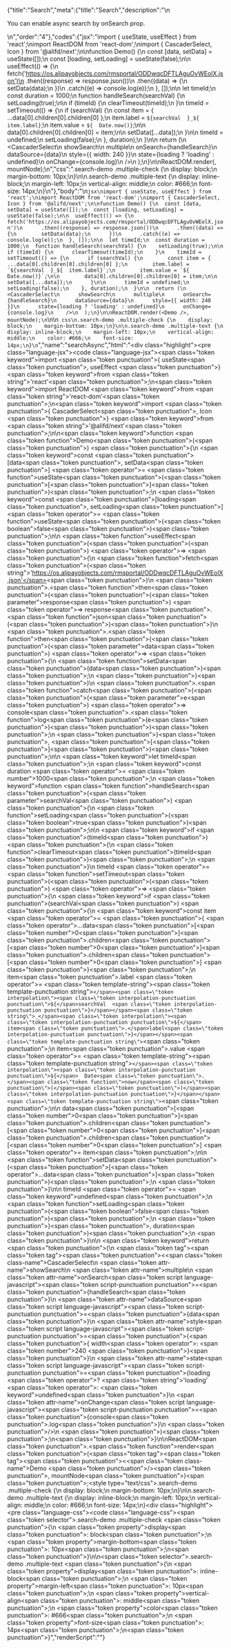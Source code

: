 {"title":"Search","meta":{"title":"Search","description":"\n<p>You can enable async search by onSearch prop.</p>\n","order":"4"},"codes":{"jsx":"import { useState, useEffect } from 'react';\nimport ReactDOM from 'react-dom';\nimport { CascaderSelect, Icon } from '@alifd/next';\n\nfunction Demo() {\n  const [data, setData] = useState([]);\n  const [loading, setLoading] = useState(false);\n\n  useEffect(() => {\n    fetch('https://os.alipayobjects.com/rmsportal/ODDwqcDFTLAguOvWEolX.json')\n      .then((response) => response.json())\n      .then((data) => {\n        setData(data);\n      })\n      .catch((e) => console.log(e));\n  }, []);\n\n  let timeId;\n  const duration = 1000;\n  function handleSearch(searchVal) {\n    setLoading(true);\n\n    if (timeId) {\n      clearTimeout(timeId);\n    }\n    timeId = setTimeout(() => {\n      if (searchVal) {\n        const item = { ...data[0].children[0].children[0] };\n        item.label = `${searchVal  }_${  item.label}`;\n        item.value = `${  Date.now()}`;\n\n        data[0].children[0].children[0] = item;\n\n        setData([...data]);\n      }\n\n      timeId = undefined;\n      setLoading(false);\n    }, duration);\n  }\n\n  return (\n    <CascaderSelect\n      showSearch\n      multiple\n      onSearch={handleSearch}\n      dataSource={data}\n      style={{ width: 240 }}\n      state={loading ? 'loading' : undefined}\n      onChange={console.log}\n    />\n  );\n}\n\nReactDOM.render(<Demo />, mountNode);\n","css":".search-demo .multiple-check {\n    display: block;\n    margin-bottom: 10px;\n}\n\n.search-demo .multiple-text {\n    display: inline-block;\n    margin-left: 10px;\n    vertical-align: middle;\n    color: #666;\n    font-size: 14px;\n}\n"},"body":"\n````jsx\nimport { useState, useEffect } from 'react';\nimport ReactDOM from 'react-dom';\nimport { CascaderSelect, Icon } from '@alifd/next';\n\nfunction Demo() {\n  const [data, setData] = useState([]);\n  const [loading, setLoading] = useState(false);\n\n  useEffect(() => {\n    fetch('https://os.alipayobjects.com/rmsportal/ODDwqcDFTLAguOvWEolX.json')\n      .then((response) => response.json())\n      .then((data) => {\n        setData(data);\n      })\n      .catch((e) => console.log(e));\n  }, []);\n\n  let timeId;\n  const duration = 1000;\n  function handleSearch(searchVal) {\n    setLoading(true);\n\n    if (timeId) {\n      clearTimeout(timeId);\n    }\n    timeId = setTimeout(() => {\n      if (searchVal) {\n        const item = { ...data[0].children[0].children[0] };\n        item.label = `${searchVal  }_${  item.label}`;\n        item.value = `${  Date.now()}`;\n\n        data[0].children[0].children[0] = item;\n\n        setData([...data]);\n      }\n\n      timeId = undefined;\n      setLoading(false);\n    }, duration);\n  }\n\n  return (\n    <CascaderSelect\n      showSearch\n      multiple\n      onSearch={handleSearch}\n      dataSource={data}\n      style={{ width: 240 }}\n      state={loading ? 'loading' : undefined}\n      onChange={console.log}\n    />\n  );\n}\n\nReactDOM.render(<Demo />, mountNode);\n````\n\n```` css\n.search-demo .multiple-check {\n    display: block;\n    margin-bottom: 10px;\n}\n\n.search-demo .multiple-text {\n    display: inline-block;\n    margin-left: 10px;\n    vertical-align: middle;\n    color: #666;\n    font-size: 14px;\n}\n````","name":"searchAsync","html":"<script>(function(){'use strict';\n\nvar _extends = Object.assign || function (target) { for (var i = 1; i < arguments.length; i++) { var source = arguments[i]; for (var key in source) { if (Object.prototype.hasOwnProperty.call(source, key)) { target[key] = source[key]; } } } return target; };\n\nvar _slicedToArray = function () { function sliceIterator(arr, i) { var _arr = []; var _n = true; var _d = false; var _e = undefined; try { for (var _i = arr[Symbol.iterator](), _s; !(_n = (_s = _i.next()).done); _n = true) { _arr.push(_s.value); if (i && _arr.length === i) break; } } catch (err) { _d = true; _e = err; } finally { try { if (!_n && _i[\"return\"]) _i[\"return\"](); } finally { if (_d) throw _e; } } return _arr; } return function (arr, i) { if (Array.isArray(arr)) { return arr; } else if (Symbol.iterator in Object(arr)) { return sliceIterator(arr, i); } else { throw new TypeError(\"Invalid attempt to destructure non-iterable instance\"); } }; }();\n\nvar _react = require('react');\n\nvar _reactDom = require('react-dom');\n\nvar _reactDom2 = _interopRequireDefault(_reactDom);\n\nvar _next = require('@alifd/next');\n\nfunction _interopRequireDefault(obj) { return obj && obj.__esModule ? obj : { default: obj }; }\n\nfunction _toConsumableArray(arr) { if (Array.isArray(arr)) { for (var i = 0, arr2 = Array(arr.length); i < arr.length; i++) { arr2[i] = arr[i]; } return arr2; } else { return Array.from(arr); } }\n\nfunction Demo() {\n  var _useState = (0, _react.useState)([]),\n      _useState2 = _slicedToArray(_useState, 2),\n      data = _useState2[0],\n      setData = _useState2[1];\n\n  var _useState3 = (0, _react.useState)(false),\n      _useState4 = _slicedToArray(_useState3, 2),\n      loading = _useState4[0],\n      setLoading = _useState4[1];\n\n  (0, _react.useEffect)(function () {\n    fetch('https://os.alipayobjects.com/rmsportal/ODDwqcDFTLAguOvWEolX.json').then(function (response) {\n      return response.json();\n    }).then(function (data) {\n      setData(data);\n    }).catch(function (e) {\n      return console.log(e);\n    });\n  }, []);\n\n  var timeId = void 0;\n  var duration = 1000;\n  function handleSearch(searchVal) {\n    setLoading(true);\n\n    if (timeId) {\n      clearTimeout(timeId);\n    }\n    timeId = setTimeout(function () {\n      if (searchVal) {\n        var item = _extends({}, data[0].children[0].children[0]);\n        item.label = searchVal + '_' + item.label;\n        item.value = '' + Date.now();\n\n        data[0].children[0].children[0] = item;\n\n        setData([].concat(_toConsumableArray(data)));\n      }\n\n      timeId = undefined;\n      setLoading(false);\n    }, duration);\n  }\n\n  return React.createElement(_next.CascaderSelect, {\n    showSearch: true,\n    multiple: true,\n    onSearch: handleSearch,\n    dataSource: data,\n    style: { width: 240 },\n    state: loading ? 'loading' : undefined,\n    onChange: console.log\n  });\n}\n\n_reactDom2.default.render(React.createElement(Demo, null), mountNode);})()</script><div class=\"highlight\"><pre class=\"language-jsx\"><code class=\"language-jsx\"><span class=\"token keyword\">import</span> <span class=\"token punctuation\">{</span> useState<span class=\"token punctuation\">,</span> useEffect <span class=\"token punctuation\">}</span> <span class=\"token keyword\">from</span> <span class=\"token string\">'react'</span><span class=\"token punctuation\">;</span>\n<span class=\"token keyword\">import</span> ReactDOM <span class=\"token keyword\">from</span> <span class=\"token string\">'react-dom'</span><span class=\"token punctuation\">;</span>\n<span class=\"token keyword\">import</span> <span class=\"token punctuation\">{</span> CascaderSelect<span class=\"token punctuation\">,</span> Icon <span class=\"token punctuation\">}</span> <span class=\"token keyword\">from</span> <span class=\"token string\">'@alifd/next'</span><span class=\"token punctuation\">;</span>\n\n<span class=\"token keyword\">function</span> <span class=\"token function\">Demo</span><span class=\"token punctuation\">(</span><span class=\"token punctuation\">)</span> <span class=\"token punctuation\">{</span>\n  <span class=\"token keyword\">const</span> <span class=\"token punctuation\">[</span>data<span class=\"token punctuation\">,</span> setData<span class=\"token punctuation\">]</span> <span class=\"token operator\">=</span> <span class=\"token function\">useState</span><span class=\"token punctuation\">(</span><span class=\"token punctuation\">[</span><span class=\"token punctuation\">]</span><span class=\"token punctuation\">)</span><span class=\"token punctuation\">;</span>\n  <span class=\"token keyword\">const</span> <span class=\"token punctuation\">[</span>loading<span class=\"token punctuation\">,</span> setLoading<span class=\"token punctuation\">]</span> <span class=\"token operator\">=</span> <span class=\"token function\">useState</span><span class=\"token punctuation\">(</span><span class=\"token boolean\">false</span><span class=\"token punctuation\">)</span><span class=\"token punctuation\">;</span>\n\n  <span class=\"token function\">useEffect</span><span class=\"token punctuation\">(</span><span class=\"token punctuation\">(</span><span class=\"token punctuation\">)</span> <span class=\"token operator\">=></span> <span class=\"token punctuation\">{</span>\n    <span class=\"token function\">fetch</span><span class=\"token punctuation\">(</span><span class=\"token string\">'https://os.alipayobjects.com/rmsportal/ODDwqcDFTLAguOvWEolX.json'</span><span class=\"token punctuation\">)</span>\n      <span class=\"token punctuation\">.</span><span class=\"token function\">then</span><span class=\"token punctuation\">(</span><span class=\"token punctuation\">(</span><span class=\"token parameter\">response</span><span class=\"token punctuation\">)</span> <span class=\"token operator\">=></span> response<span class=\"token punctuation\">.</span><span class=\"token function\">json</span><span class=\"token punctuation\">(</span><span class=\"token punctuation\">)</span><span class=\"token punctuation\">)</span>\n      <span class=\"token punctuation\">.</span><span class=\"token function\">then</span><span class=\"token punctuation\">(</span><span class=\"token punctuation\">(</span><span class=\"token parameter\">data</span><span class=\"token punctuation\">)</span> <span class=\"token operator\">=></span> <span class=\"token punctuation\">{</span>\n        <span class=\"token function\">setData</span><span class=\"token punctuation\">(</span>data<span class=\"token punctuation\">)</span><span class=\"token punctuation\">;</span>\n      <span class=\"token punctuation\">}</span><span class=\"token punctuation\">)</span>\n      <span class=\"token punctuation\">.</span><span class=\"token function\">catch</span><span class=\"token punctuation\">(</span><span class=\"token punctuation\">(</span><span class=\"token parameter\">e</span><span class=\"token punctuation\">)</span> <span class=\"token operator\">=></span> console<span class=\"token punctuation\">.</span><span class=\"token function\">log</span><span class=\"token punctuation\">(</span>e<span class=\"token punctuation\">)</span><span class=\"token punctuation\">)</span><span class=\"token punctuation\">;</span>\n  <span class=\"token punctuation\">}</span><span class=\"token punctuation\">,</span> <span class=\"token punctuation\">[</span><span class=\"token punctuation\">]</span><span class=\"token punctuation\">)</span><span class=\"token punctuation\">;</span>\n\n  <span class=\"token keyword\">let</span> timeId<span class=\"token punctuation\">;</span>\n  <span class=\"token keyword\">const</span> duration <span class=\"token operator\">=</span> <span class=\"token number\">1000</span><span class=\"token punctuation\">;</span>\n  <span class=\"token keyword\">function</span> <span class=\"token function\">handleSearch</span><span class=\"token punctuation\">(</span><span class=\"token parameter\">searchVal</span><span class=\"token punctuation\">)</span> <span class=\"token punctuation\">{</span>\n    <span class=\"token function\">setLoading</span><span class=\"token punctuation\">(</span><span class=\"token boolean\">true</span><span class=\"token punctuation\">)</span><span class=\"token punctuation\">;</span>\n\n    <span class=\"token keyword\">if</span> <span class=\"token punctuation\">(</span>timeId<span class=\"token punctuation\">)</span> <span class=\"token punctuation\">{</span>\n      <span class=\"token function\">clearTimeout</span><span class=\"token punctuation\">(</span>timeId<span class=\"token punctuation\">)</span><span class=\"token punctuation\">;</span>\n    <span class=\"token punctuation\">}</span>\n    timeId <span class=\"token operator\">=</span> <span class=\"token function\">setTimeout</span><span class=\"token punctuation\">(</span><span class=\"token punctuation\">(</span><span class=\"token punctuation\">)</span> <span class=\"token operator\">=></span> <span class=\"token punctuation\">{</span>\n      <span class=\"token keyword\">if</span> <span class=\"token punctuation\">(</span>searchVal<span class=\"token punctuation\">)</span> <span class=\"token punctuation\">{</span>\n        <span class=\"token keyword\">const</span> item <span class=\"token operator\">=</span> <span class=\"token punctuation\">{</span> <span class=\"token operator\">...</span>data<span class=\"token punctuation\">[</span><span class=\"token number\">0</span><span class=\"token punctuation\">]</span><span class=\"token punctuation\">.</span>children<span class=\"token punctuation\">[</span><span class=\"token number\">0</span><span class=\"token punctuation\">]</span><span class=\"token punctuation\">.</span>children<span class=\"token punctuation\">[</span><span class=\"token number\">0</span><span class=\"token punctuation\">]</span> <span class=\"token punctuation\">}</span><span class=\"token punctuation\">;</span>\n        item<span class=\"token punctuation\">.</span>label <span class=\"token operator\">=</span> <span class=\"token template-string\"><span class=\"token template-punctuation string\">`</span><span class=\"token interpolation\"><span class=\"token interpolation-punctuation punctuation\">${</span>searchVal  <span class=\"token interpolation-punctuation punctuation\">}</span></span><span class=\"token string\">_</span><span class=\"token interpolation\"><span class=\"token interpolation-punctuation punctuation\">${</span>  item<span class=\"token punctuation\">.</span>label<span class=\"token interpolation-punctuation punctuation\">}</span></span><span class=\"token template-punctuation string\">`</span></span><span class=\"token punctuation\">;</span>\n        item<span class=\"token punctuation\">.</span>value <span class=\"token operator\">=</span> <span class=\"token template-string\"><span class=\"token template-punctuation string\">`</span><span class=\"token interpolation\"><span class=\"token interpolation-punctuation punctuation\">${</span>  Date<span class=\"token punctuation\">.</span><span class=\"token function\">now</span><span class=\"token punctuation\">(</span><span class=\"token punctuation\">)</span><span class=\"token interpolation-punctuation punctuation\">}</span></span><span class=\"token template-punctuation string\">`</span></span><span class=\"token punctuation\">;</span>\n\n        data<span class=\"token punctuation\">[</span><span class=\"token number\">0</span><span class=\"token punctuation\">]</span><span class=\"token punctuation\">.</span>children<span class=\"token punctuation\">[</span><span class=\"token number\">0</span><span class=\"token punctuation\">]</span><span class=\"token punctuation\">.</span>children<span class=\"token punctuation\">[</span><span class=\"token number\">0</span><span class=\"token punctuation\">]</span> <span class=\"token operator\">=</span> item<span class=\"token punctuation\">;</span>\n\n        <span class=\"token function\">setData</span><span class=\"token punctuation\">(</span><span class=\"token punctuation\">[</span><span class=\"token operator\">...</span>data<span class=\"token punctuation\">]</span><span class=\"token punctuation\">)</span><span class=\"token punctuation\">;</span>\n      <span class=\"token punctuation\">}</span>\n\n      timeId <span class=\"token operator\">=</span> <span class=\"token keyword\">undefined</span><span class=\"token punctuation\">;</span>\n      <span class=\"token function\">setLoading</span><span class=\"token punctuation\">(</span><span class=\"token boolean\">false</span><span class=\"token punctuation\">)</span><span class=\"token punctuation\">;</span>\n    <span class=\"token punctuation\">}</span><span class=\"token punctuation\">,</span> duration<span class=\"token punctuation\">)</span><span class=\"token punctuation\">;</span>\n  <span class=\"token punctuation\">}</span>\n\n  <span class=\"token keyword\">return</span> <span class=\"token punctuation\">(</span>\n    <span class=\"token tag\"><span class=\"token tag\"><span class=\"token punctuation\">&lt;</span><span class=\"token class-name\">CascaderSelect</span></span>\n      <span class=\"token attr-name\">showSearch</span>\n      <span class=\"token attr-name\">multiple</span>\n      <span class=\"token attr-name\">onSearch</span><span class=\"token script language-javascript\"><span class=\"token script-punctuation punctuation\">=</span><span class=\"token punctuation\">{</span>handleSearch<span class=\"token punctuation\">}</span></span>\n      <span class=\"token attr-name\">dataSource</span><span class=\"token script language-javascript\"><span class=\"token script-punctuation punctuation\">=</span><span class=\"token punctuation\">{</span>data<span class=\"token punctuation\">}</span></span>\n      <span class=\"token attr-name\">style</span><span class=\"token script language-javascript\"><span class=\"token script-punctuation punctuation\">=</span><span class=\"token punctuation\">{</span><span class=\"token punctuation\">{</span> width<span class=\"token operator\">:</span> <span class=\"token number\">240</span> <span class=\"token punctuation\">}</span><span class=\"token punctuation\">}</span></span>\n      <span class=\"token attr-name\">state</span><span class=\"token script language-javascript\"><span class=\"token script-punctuation punctuation\">=</span><span class=\"token punctuation\">{</span>loading <span class=\"token operator\">?</span> <span class=\"token string\">'loading'</span> <span class=\"token operator\">:</span> <span class=\"token keyword\">undefined</span><span class=\"token punctuation\">}</span></span>\n      <span class=\"token attr-name\">onChange</span><span class=\"token script language-javascript\"><span class=\"token script-punctuation punctuation\">=</span><span class=\"token punctuation\">{</span>console<span class=\"token punctuation\">.</span>log<span class=\"token punctuation\">}</span></span>\n    <span class=\"token punctuation\">/></span></span>\n  <span class=\"token punctuation\">)</span><span class=\"token punctuation\">;</span>\n<span class=\"token punctuation\">}</span>\n\nReactDOM<span class=\"token punctuation\">.</span><span class=\"token function\">render</span><span class=\"token punctuation\">(</span><span class=\"token tag\"><span class=\"token tag\"><span class=\"token punctuation\">&lt;</span><span class=\"token class-name\">Demo</span></span> <span class=\"token punctuation\">/></span></span><span class=\"token punctuation\">,</span> mountNode<span class=\"token punctuation\">)</span><span class=\"token punctuation\">;</span></code></pre></div><style type=\"text/css\">.search-demo .multiple-check {\n    display: block;\n    margin-bottom: 10px;\n}\n\n.search-demo .multiple-text {\n    display: inline-block;\n    margin-left: 10px;\n    vertical-align: middle;\n    color: #666;\n    font-size: 14px;\n}</style><div class=\"highlight\"><pre class=\"language-css\"><code class=\"language-css\"><span class=\"token selector\">.search-demo .multiple-check</span> <span class=\"token punctuation\">{</span>\n    <span class=\"token property\">display</span><span class=\"token punctuation\">:</span> block<span class=\"token punctuation\">;</span>\n    <span class=\"token property\">margin-bottom</span><span class=\"token punctuation\">:</span> 10px<span class=\"token punctuation\">;</span>\n<span class=\"token punctuation\">}</span>\n\n<span class=\"token selector\">.search-demo .multiple-text</span> <span class=\"token punctuation\">{</span>\n    <span class=\"token property\">display</span><span class=\"token punctuation\">:</span> inline-block<span class=\"token punctuation\">;</span>\n    <span class=\"token property\">margin-left</span><span class=\"token punctuation\">:</span> 10px<span class=\"token punctuation\">;</span>\n    <span class=\"token property\">vertical-align</span><span class=\"token punctuation\">:</span> middle<span class=\"token punctuation\">;</span>\n    <span class=\"token property\">color</span><span class=\"token punctuation\">:</span> #666<span class=\"token punctuation\">;</span>\n    <span class=\"token property\">font-size</span><span class=\"token punctuation\">:</span> 14px<span class=\"token punctuation\">;</span>\n<span class=\"token punctuation\">}</span></code></pre></div>","renderScript":"<script>(function(){'use strict';\n\nvar _createClass = function () { function defineProperties(target, props) { for (var i = 0; i < props.length; i++) { var descriptor = props[i]; descriptor.enumerable = descriptor.enumerable || false; descriptor.configurable = true; if (\"value\" in descriptor) descriptor.writable = true; Object.defineProperty(target, descriptor.key, descriptor); } } return function (Constructor, protoProps, staticProps) { if (protoProps) defineProperties(Constructor.prototype, protoProps); if (staticProps) defineProperties(Constructor, staticProps); return Constructor; }; }();\n\nvar _extends = Object.assign || function (target) { for (var i = 1; i < arguments.length; i++) { var source = arguments[i]; for (var key in source) { if (Object.prototype.hasOwnProperty.call(source, key)) { target[key] = source[key]; } } } return target; };\n\nvar _slicedToArray = function () { function sliceIterator(arr, i) { var _arr = []; var _n = true; var _d = false; var _e = undefined; try { for (var _i = arr[Symbol.iterator](), _s; !(_n = (_s = _i.next()).done); _n = true) { _arr.push(_s.value); if (i && _arr.length === i) break; } } catch (err) { _d = true; _e = err; } finally { try { if (!_n && _i[\"return\"]) _i[\"return\"](); } finally { if (_d) throw _e; } } return _arr; } return function (arr, i) { if (Array.isArray(arr)) { return arr; } else if (Symbol.iterator in Object(arr)) { return sliceIterator(arr, i); } else { throw new TypeError(\"Invalid attempt to destructure non-iterable instance\"); } }; }();\n\nvar _reactLive = require('react-live');\n\nvar _next = require('@alifd/next');\n\nvar _react = require('react');\n\nvar _reactDom = require('react-dom');\n\nvar _reactDom2 = _interopRequireDefault(_reactDom);\n\nfunction _interopRequireDefault(obj) { return obj && obj.__esModule ? obj : { default: obj }; }\n\nfunction _classCallCheck(instance, Constructor) { if (!(instance instanceof Constructor)) { throw new TypeError(\"Cannot call a class as a function\"); } }\n\nfunction _possibleConstructorReturn(self, call) { if (!self) { throw new ReferenceError(\"this hasn't been initialised - super() hasn't been called\"); } return call && (typeof call === \"object\" || typeof call === \"function\") ? call : self; }\n\nfunction _inherits(subClass, superClass) { if (typeof superClass !== \"function\" && superClass !== null) { throw new TypeError(\"Super expression must either be null or a function, not \" + typeof superClass); } subClass.prototype = Object.create(superClass && superClass.prototype, { constructor: { value: subClass, enumerable: false, writable: true, configurable: true } }); if (superClass) Object.setPrototypeOf ? Object.setPrototypeOf(subClass, superClass) : subClass.__proto__ = superClass; }\n\nfunction _toConsumableArray(arr) { if (Array.isArray(arr)) { for (var i = 0, arr2 = Array(arr.length); i < arr.length; i++) { arr2[i] = arr[i]; } return arr2; } else { return Array.from(arr); } }\n\nwindow.demoNames.push('searchAsyncEnUs');\n\ndocument.getElementById('searchAsyncEnUs-style').innerHTML = '.search-demo .multiple-check {\\n    display: block;\\n    margin-bottom: 10px;\\n}\\n\\n.search-demo .multiple-text {\\n    display: inline-block;\\n    margin-left: 10px;\\n    vertical-align: middle;\\n    color: #666;\\n    font-size: 14px;\\n}\\n';\n\nwindow.searchAsyncEnUsRenderScript = function searchAsyncEnUsRenderScript(liveDemo) {\n    var mountNode = document.getElementById('searchAsyncEnUs-mount');\n    if (liveDemo === \"false\") {\n        var Demo = function Demo() {\n            var _useState = (0, _react.useState)([]),\n                _useState2 = _slicedToArray(_useState, 2),\n                data = _useState2[0],\n                setData = _useState2[1];\n\n            var _useState3 = (0, _react.useState)(false),\n                _useState4 = _slicedToArray(_useState3, 2),\n                loading = _useState4[0],\n                setLoading = _useState4[1];\n\n            (0, _react.useEffect)(function () {\n                fetch('https://os.alipayobjects.com/rmsportal/ODDwqcDFTLAguOvWEolX.json').then(function (response) {\n                    return response.json();\n                }).then(function (data) {\n                    setData(data);\n                }).catch(function (e) {\n                    return console.log(e);\n                });\n            }, []);\n\n            var timeId = void 0;\n            var duration = 1000;\n            function handleSearch(searchVal) {\n                setLoading(true);\n\n                if (timeId) {\n                    clearTimeout(timeId);\n                }\n                timeId = setTimeout(function () {\n                    if (searchVal) {\n                        var item = _extends({}, data[0].children[0].children[0]);\n                        item.label = searchVal + '_' + item.label;\n                        item.value = '' + Date.now();\n\n                        data[0].children[0].children[0] = item;\n\n                        setData([].concat(_toConsumableArray(data)));\n                    }\n\n                    timeId = undefined;\n                    setLoading(false);\n                }, duration);\n            }\n\n            return React.createElement(_next.CascaderSelect, {\n                showSearch: true,\n                multiple: true,\n                onSearch: handleSearch,\n                dataSource: data,\n                style: { width: 240 },\n                state: loading ? 'loading' : undefined,\n                onChange: console.log\n            });\n        };\n\n        document.getElementById('searchAsyncEnUs-body').innerHTML = '<pre class=\"language-jsx\"><code class=\"language-jsx\"><span class=\"token keyword\">import</span> <span class=\"token punctuation\">{</span> useState<span class=\"token punctuation\">,</span> useEffect <span class=\"token punctuation\">}</span> <span class=\"token keyword\">from</span> <span class=\"token string\">\\'react\\'</span><span class=\"token punctuation\">;</span>\\n<span class=\"token keyword\">import</span> ReactDOM <span class=\"token keyword\">from</span> <span class=\"token string\">\\'react-dom\\'</span><span class=\"token punctuation\">;</span>\\n<span class=\"token keyword\">import</span> <span class=\"token punctuation\">{</span> CascaderSelect<span class=\"token punctuation\">,</span> Icon <span class=\"token punctuation\">}</span> <span class=\"token keyword\">from</span> <span class=\"token string\">\\'@alifd/next\\'</span><span class=\"token punctuation\">;</span>\\n\\n<span class=\"token keyword\">function</span> <span class=\"token function\">Demo</span><span class=\"token punctuation\">(</span><span class=\"token punctuation\">)</span> <span class=\"token punctuation\">{</span>\\n  <span class=\"token keyword\">const</span> <span class=\"token punctuation\">[</span>data<span class=\"token punctuation\">,</span> setData<span class=\"token punctuation\">]</span> <span class=\"token operator\">=</span> <span class=\"token function\">useState</span><span class=\"token punctuation\">(</span><span class=\"token punctuation\">[</span><span class=\"token punctuation\">]</span><span class=\"token punctuation\">)</span><span class=\"token punctuation\">;</span>\\n  <span class=\"token keyword\">const</span> <span class=\"token punctuation\">[</span>loading<span class=\"token punctuation\">,</span> setLoading<span class=\"token punctuation\">]</span> <span class=\"token operator\">=</span> <span class=\"token function\">useState</span><span class=\"token punctuation\">(</span><span class=\"token boolean\">false</span><span class=\"token punctuation\">)</span><span class=\"token punctuation\">;</span>\\n\\n  <span class=\"token function\">useEffect</span><span class=\"token punctuation\">(</span><span class=\"token punctuation\">(</span><span class=\"token punctuation\">)</span> <span class=\"token operator\">=></span> <span class=\"token punctuation\">{</span>\\n    <span class=\"token function\">fetch</span><span class=\"token punctuation\">(</span><span class=\"token string\">\\'https://os.alipayobjects.com/rmsportal/ODDwqcDFTLAguOvWEolX.json\\'</span><span class=\"token punctuation\">)</span>\\n      <span class=\"token punctuation\">.</span><span class=\"token function\">then</span><span class=\"token punctuation\">(</span><span class=\"token punctuation\">(</span><span class=\"token parameter\">response</span><span class=\"token punctuation\">)</span> <span class=\"token operator\">=></span> response<span class=\"token punctuation\">.</span><span class=\"token function\">json</span><span class=\"token punctuation\">(</span><span class=\"token punctuation\">)</span><span class=\"token punctuation\">)</span>\\n      <span class=\"token punctuation\">.</span><span class=\"token function\">then</span><span class=\"token punctuation\">(</span><span class=\"token punctuation\">(</span><span class=\"token parameter\">data</span><span class=\"token punctuation\">)</span> <span class=\"token operator\">=></span> <span class=\"token punctuation\">{</span>\\n        <span class=\"token function\">setData</span><span class=\"token punctuation\">(</span>data<span class=\"token punctuation\">)</span><span class=\"token punctuation\">;</span>\\n      <span class=\"token punctuation\">}</span><span class=\"token punctuation\">)</span>\\n      <span class=\"token punctuation\">.</span><span class=\"token function\">catch</span><span class=\"token punctuation\">(</span><span class=\"token punctuation\">(</span><span class=\"token parameter\">e</span><span class=\"token punctuation\">)</span> <span class=\"token operator\">=></span> console<span class=\"token punctuation\">.</span><span class=\"token function\">log</span><span class=\"token punctuation\">(</span>e<span class=\"token punctuation\">)</span><span class=\"token punctuation\">)</span><span class=\"token punctuation\">;</span>\\n  <span class=\"token punctuation\">}</span><span class=\"token punctuation\">,</span> <span class=\"token punctuation\">[</span><span class=\"token punctuation\">]</span><span class=\"token punctuation\">)</span><span class=\"token punctuation\">;</span>\\n\\n  <span class=\"token keyword\">let</span> timeId<span class=\"token punctuation\">;</span>\\n  <span class=\"token keyword\">const</span> duration <span class=\"token operator\">=</span> <span class=\"token number\">1000</span><span class=\"token punctuation\">;</span>\\n  <span class=\"token keyword\">function</span> <span class=\"token function\">handleSearch</span><span class=\"token punctuation\">(</span><span class=\"token parameter\">searchVal</span><span class=\"token punctuation\">)</span> <span class=\"token punctuation\">{</span>\\n    <span class=\"token function\">setLoading</span><span class=\"token punctuation\">(</span><span class=\"token boolean\">true</span><span class=\"token punctuation\">)</span><span class=\"token punctuation\">;</span>\\n\\n    <span class=\"token keyword\">if</span> <span class=\"token punctuation\">(</span>timeId<span class=\"token punctuation\">)</span> <span class=\"token punctuation\">{</span>\\n      <span class=\"token function\">clearTimeout</span><span class=\"token punctuation\">(</span>timeId<span class=\"token punctuation\">)</span><span class=\"token punctuation\">;</span>\\n    <span class=\"token punctuation\">}</span>\\n    timeId <span class=\"token operator\">=</span> <span class=\"token function\">setTimeout</span><span class=\"token punctuation\">(</span><span class=\"token punctuation\">(</span><span class=\"token punctuation\">)</span> <span class=\"token operator\">=></span> <span class=\"token punctuation\">{</span>\\n      <span class=\"token keyword\">if</span> <span class=\"token punctuation\">(</span>searchVal<span class=\"token punctuation\">)</span> <span class=\"token punctuation\">{</span>\\n        <span class=\"token keyword\">const</span> item <span class=\"token operator\">=</span> <span class=\"token punctuation\">{</span> <span class=\"token operator\">...</span>data<span class=\"token punctuation\">[</span><span class=\"token number\">0</span><span class=\"token punctuation\">]</span><span class=\"token punctuation\">.</span>children<span class=\"token punctuation\">[</span><span class=\"token number\">0</span><span class=\"token punctuation\">]</span><span class=\"token punctuation\">.</span>children<span class=\"token punctuation\">[</span><span class=\"token number\">0</span><span class=\"token punctuation\">]</span> <span class=\"token punctuation\">}</span><span class=\"token punctuation\">;</span>\\n        item<span class=\"token punctuation\">.</span>label <span class=\"token operator\">=</span> <span class=\"token template-string\"><span class=\"token template-punctuation string\">{backquote}</span><span class=\"token interpolation\"><span class=\"token interpolation-punctuation punctuation\">{dollar}{</span>searchVal  <span class=\"token interpolation-punctuation punctuation\">}</span></span><span class=\"token string\">_</span><span class=\"token interpolation\"><span class=\"token interpolation-punctuation punctuation\">{dollar}{</span>  item<span class=\"token punctuation\">.</span>label<span class=\"token interpolation-punctuation punctuation\">}</span></span><span class=\"token template-punctuation string\">{backquote}</span></span><span class=\"token punctuation\">;</span>\\n        item<span class=\"token punctuation\">.</span>value <span class=\"token operator\">=</span> <span class=\"token template-string\"><span class=\"token template-punctuation string\">{backquote}</span><span class=\"token interpolation\"><span class=\"token interpolation-punctuation punctuation\">{dollar}{</span>  Date<span class=\"token punctuation\">.</span><span class=\"token function\">now</span><span class=\"token punctuation\">(</span><span class=\"token punctuation\">)</span><span class=\"token interpolation-punctuation punctuation\">}</span></span><span class=\"token template-punctuation string\">{backquote}</span></span><span class=\"token punctuation\">;</span>\\n\\n        data<span class=\"token punctuation\">[</span><span class=\"token number\">0</span><span class=\"token punctuation\">]</span><span class=\"token punctuation\">.</span>children<span class=\"token punctuation\">[</span><span class=\"token number\">0</span><span class=\"token punctuation\">]</span><span class=\"token punctuation\">.</span>children<span class=\"token punctuation\">[</span><span class=\"token number\">0</span><span class=\"token punctuation\">]</span> <span class=\"token operator\">=</span> item<span class=\"token punctuation\">;</span>\\n\\n        <span class=\"token function\">setData</span><span class=\"token punctuation\">(</span><span class=\"token punctuation\">[</span><span class=\"token operator\">...</span>data<span class=\"token punctuation\">]</span><span class=\"token punctuation\">)</span><span class=\"token punctuation\">;</span>\\n      <span class=\"token punctuation\">}</span>\\n\\n      timeId <span class=\"token operator\">=</span> <span class=\"token keyword\">undefined</span><span class=\"token punctuation\">;</span>\\n      <span class=\"token function\">setLoading</span><span class=\"token punctuation\">(</span><span class=\"token boolean\">false</span><span class=\"token punctuation\">)</span><span class=\"token punctuation\">;</span>\\n    <span class=\"token punctuation\">}</span><span class=\"token punctuation\">,</span> duration<span class=\"token punctuation\">)</span><span class=\"token punctuation\">;</span>\\n  <span class=\"token punctuation\">}</span>\\n\\n  <span class=\"token keyword\">return</span> <span class=\"token punctuation\">(</span>\\n    <span class=\"token tag\"><span class=\"token tag\"><span class=\"token punctuation\">&lt;</span><span class=\"token class-name\">CascaderSelect</span></span>\\n      <span class=\"token attr-name\">showSearch</span>\\n      <span class=\"token attr-name\">multiple</span>\\n      <span class=\"token attr-name\">onSearch</span><span class=\"token script language-javascript\"><span class=\"token script-punctuation punctuation\">=</span><span class=\"token punctuation\">{</span>handleSearch<span class=\"token punctuation\">}</span></span>\\n      <span class=\"token attr-name\">dataSource</span><span class=\"token script language-javascript\"><span class=\"token script-punctuation punctuation\">=</span><span class=\"token punctuation\">{</span>data<span class=\"token punctuation\">}</span></span>\\n      <span class=\"token attr-name\">style</span><span class=\"token script language-javascript\"><span class=\"token script-punctuation punctuation\">=</span><span class=\"token punctuation\">{</span><span class=\"token punctuation\">{</span> width<span class=\"token operator\">:</span> <span class=\"token number\">240</span> <span class=\"token punctuation\">}</span><span class=\"token punctuation\">}</span></span>\\n      <span class=\"token attr-name\">state</span><span class=\"token script language-javascript\"><span class=\"token script-punctuation punctuation\">=</span><span class=\"token punctuation\">{</span>loading <span class=\"token operator\">?</span> <span class=\"token string\">\\'loading\\'</span> <span class=\"token operator\">:</span> <span class=\"token keyword\">undefined</span><span class=\"token punctuation\">}</span></span>\\n      <span class=\"token attr-name\">onChange</span><span class=\"token script language-javascript\"><span class=\"token script-punctuation punctuation\">=</span><span class=\"token punctuation\">{</span>console<span class=\"token punctuation\">.</span>log<span class=\"token punctuation\">}</span></span>\\n    <span class=\"token punctuation\">/></span></span>\\n  <span class=\"token punctuation\">)</span><span class=\"token punctuation\">;</span>\\n<span class=\"token punctuation\">}</span>\\n\\nReactDOM<span class=\"token punctuation\">.</span><span class=\"token function\">render</span><span class=\"token punctuation\">(</span><span class=\"token tag\"><span class=\"token tag\"><span class=\"token punctuation\">&lt;</span><span class=\"token class-name\">Demo</span></span> <span class=\"token punctuation\">/></span></span><span class=\"token punctuation\">,</span> mountNode<span class=\"token punctuation\">)</span><span class=\"token punctuation\">;</span>\\n</code></pre>\\n<pre class=\"language-css\"><code class=\"language-css\"><span class=\"token selector\">.search-demo .multiple-check</span> <span class=\"token punctuation\">{</span>\\n    <span class=\"token property\">display</span><span class=\"token punctuation\">:</span> block<span class=\"token punctuation\">;</span>\\n    <span class=\"token property\">margin-bottom</span><span class=\"token punctuation\">:</span> 10px<span class=\"token punctuation\">;</span>\\n<span class=\"token punctuation\">}</span>\\n\\n<span class=\"token selector\">.search-demo .multiple-text</span> <span class=\"token punctuation\">{</span>\\n    <span class=\"token property\">display</span><span class=\"token punctuation\">:</span> inline-block<span class=\"token punctuation\">;</span>\\n    <span class=\"token property\">margin-left</span><span class=\"token punctuation\">:</span> 10px<span class=\"token punctuation\">;</span>\\n    <span class=\"token property\">vertical-align</span><span class=\"token punctuation\">:</span> middle<span class=\"token punctuation\">;</span>\\n    <span class=\"token property\">color</span><span class=\"token punctuation\">:</span> #666<span class=\"token punctuation\">;</span>\\n    <span class=\"token property\">font-size</span><span class=\"token punctuation\">:</span> 14px<span class=\"token punctuation\">;</span>\\n<span class=\"token punctuation\">}</span>\\n</code></pre>\\n'.replace(/{backquote}/g, '`').replace(/{dollar}/g, '$');\n\n        _reactDom2.default.render(React.createElement(Demo, null), mountNode);\n\n        return;\n    }\n\n    var searchAsyncEnUsLiveScript = 'function Demo() {\\n  const [data, setData] = useState([]);\\n  const [loading, setLoading] = useState(false);\\n\\n  useEffect(() => {\\n    fetch(\"https://os.alipayobjects.com/rmsportal/ODDwqcDFTLAguOvWEolX.json\")\\n      .then(response => response.json())\\n      .then(data => {\\n        setData(data);\\n      })\\n      .catch(e => console.log(e));\\n  }, []);\\n\\n  let timeId;\\n  const duration = 1000;\\n  function handleSearch(searchVal) {\\n    setLoading(true);\\n\\n    if (timeId) {\\n      clearTimeout(timeId);\\n    }\\n    timeId = setTimeout(() => {\\n      if (searchVal) {\\n        const item = { ...data[0].children[0].children[0] };\\n        item.label = `${searchVal}_${item.label}`;\\n        item.value = `${Date.now()}`;\\n\\n        data[0].children[0].children[0] = item;\\n\\n        setData([...data]);\\n      }\\n\\n      timeId = undefined;\\n      setLoading(false);\\n    }, duration);\\n  }\\n\\n  return (\\n    <CascaderSelect\\n      showSearch\\n      multiple\\n      onSearch={handleSearch}\\n      dataSource={data}\\n      style={{ width: 240 }}\\n      state={loading ? \"loading\" : undefined}\\n      onChange={console.log}\\n    />\\n  );\\n}\\n\\nReactDOM.render(<Demo />, mountNode);';\n    var emptyTheme = {\n        plain: {},\n        styles: [{\n            types: [],\n            styles: {}\n        }]\n    };\n\n    function renderAfter() {\n        _reactDom2.default.render(React.createElement(\n            _next.Balloon.Tooltip,\n            {\n                align: 't',\n                style: { maxWidth: 320 },\n                trigger: React.createElement('div', {\n                    dangerouslySetInnerHTML: {\n                        __html: '<pre class=\"language-jsx\"><code class=\"language-jsx\"><span class=\"token keyword\">import</span> <span class=\"token punctuation\">{</span> useState<span class=\"token punctuation\">,</span> useEffect <span class=\"token punctuation\">}</span> <span class=\"token keyword\">from</span> <span class=\"token string\">\\'react\\'</span><span class=\"token punctuation\">;</span>\\n<span class=\"token keyword\">import</span> ReactDOM <span class=\"token keyword\">from</span> <span class=\"token string\">\\'react-dom\\'</span><span class=\"token punctuation\">;</span>\\n<span class=\"token keyword\">import</span> <span class=\"token punctuation\">{</span> CascaderSelect<span class=\"token punctuation\">,</span> Icon <span class=\"token punctuation\">}</span> <span class=\"token keyword\">from</span> <span class=\"token string\">\\'@alifd/next\\'</span><span class=\"token punctuation\">;</span>\\n</code></pre>\\n'\n                    }\n                })\n            },\n            '\\u7F16\\u8F91\\u6A21\\u5F0F\\u6682\\u4E0D\\u652F\\u6301\\u4FEE\\u6539\\u4F9D\\u8D56\\u5F15\\u5165'\n        ), document.getElementById('searchAsyncEnUs-live-import'));\n        _reactDom2.default.render(React.createElement(\n            _next.Balloon.Tooltip,\n            {\n                align: 'b',\n                style: { maxWidth: 320 },\n                trigger: React.createElement('div', { dangerouslySetInnerHTML: { __html: '<pre class=\"language-css\"><code class=\"language-css\"><span class=\"token selector\">.search-demo .multiple-check</span> <span class=\"token punctuation\">{</span>\\n    <span class=\"token property\">display</span><span class=\"token punctuation\">:</span> block<span class=\"token punctuation\">;</span>\\n    <span class=\"token property\">margin-bottom</span><span class=\"token punctuation\">:</span> 10px<span class=\"token punctuation\">;</span>\\n<span class=\"token punctuation\">}</span>\\n\\n<span class=\"token selector\">.search-demo .multiple-text</span> <span class=\"token punctuation\">{</span>\\n    <span class=\"token property\">display</span><span class=\"token punctuation\">:</span> inline-block<span class=\"token punctuation\">;</span>\\n    <span class=\"token property\">margin-left</span><span class=\"token punctuation\">:</span> 10px<span class=\"token punctuation\">;</span>\\n    <span class=\"token property\">vertical-align</span><span class=\"token punctuation\">:</span> middle<span class=\"token punctuation\">;</span>\\n    <span class=\"token property\">color</span><span class=\"token punctuation\">:</span> #666<span class=\"token punctuation\">;</span>\\n    <span class=\"token property\">font-size</span><span class=\"token punctuation\">:</span> 14px<span class=\"token punctuation\">;</span>\\n<span class=\"token punctuation\">}</span>\\n\\n</code></pre>\\n' } })\n            },\n            '\\u7F16\\u8F91\\u6A21\\u5F0F\\u6682\\u4E0D\\u652F\\u6301\\u4FEE\\u6539css'\n        ), document.getElementById('searchAsyncEnUs-live-css'));\n    }\n\n    var LiveRenderer = function (_React$Component) {\n        _inherits(LiveRenderer, _React$Component);\n\n        function LiveRenderer(props) {\n            _classCallCheck(this, LiveRenderer);\n\n            var _this = _possibleConstructorReturn(this, (LiveRenderer.__proto__ || Object.getPrototypeOf(LiveRenderer)).call(this, props));\n\n            _this.onBlur = function () {\n                var time = new Date().getTime();\n                window.top.postMessage({\n                    type: 'ReactLiveEdit',\n                    from: 'demo',\n                    body: { name: 'searchAsyncEnUs', component: 'CascaderSelect', time: time }\n                }, '*');\n            };\n\n            return _this;\n        }\n\n        _createClass(LiveRenderer, [{\n            key: 'componentDidMount',\n            value: function componentDidMount() {\n                renderAfter();\n            }\n        }, {\n            key: 'render',\n            value: function render() {\n                return React.createElement(\n                    _reactLive.LiveProvider,\n                    {\n                        code: searchAsyncEnUsLiveScript,\n                        scope: { useState: _react.useState, useEffect: _react.useEffect, ReactDOM: _reactDom2.default, CascaderSelect: _next.CascaderSelect, Icon: _next.Icon, mountNode: mountNode },\n                        noInline: true },\n                    React.createElement(\n                        'div',\n                        { id: 'searchAsyncEnUs-live-editor' },\n                        React.createElement(_reactLive.LiveError, { id: 'searchAsyncEnUs-live-error', className: 'react-live-error' }),\n                        React.createElement('div', { id: 'searchAsyncEnUs-live-import' }),\n                        React.createElement(\n                            'div',\n                            { id: 'searchAsyncEnUs-live-body', className: 'react-live-body' },\n                            React.createElement(_reactLive.LiveEditor, { theme: emptyTheme, onBlur: this.onBlur })\n                        ),\n                        React.createElement('div', { id: 'searchAsyncEnUs-live-css' })\n                    ),\n                    React.createElement(_reactLive.LivePreview, null)\n                );\n            }\n        }]);\n\n        return LiveRenderer;\n    }(React.Component);\n\n    _reactDom2.default.render(React.createElement(LiveRenderer, null), document.getElementById('searchAsyncEnUs-body'));\n    return;\n};\n\nwindow.renderFuncs.push(searchAsyncEnUsRenderScript);\n\nfunction onRiddleOrCodePenClick(type) {\n    var time = new Date().getTime();\n    window.top.postMessage({\n        type: 'RiddleOrCodePenClick',\n        from: 'demo',\n        body: { name: 'searchAsyncEnUs', component: 'CascaderSelect', type: type, time: time }\n    }, '*');\n}\n_reactDom2.default.render(React.createElement(\n    _next.Balloon.Tooltip,\n    {\n        align: 'b',\n        style: { maxWidth: 400 },\n        trigger: React.createElement(\n            'span',\n            { role: 'img', className: 'op-icon', onClick: function onClick() {\n                    return onRiddleOrCodePenClick('CodePen');\n                } },\n            React.createElement(\n                'svg',\n                { viewBox: '0 0 20 20', fill: 'currentColor' },\n                React.createElement('path', {\n                    d: 'M17.7207447,7.0537234 L10.2739362,2.0893617 C10.0952128,1.97021277 9.86223404,1.97021277 9.68404255,2.0893617 L2.23723404,7.0537234 C2.0893617,7.15212766 2.00053191,7.31861702 2.00053191,7.4962766 L2.00053191,12.4606383 C2.00053191,12.6382979 2.0893617,12.8047872 2.23723404,12.9031915 L9.68404255,17.8675532 C9.77340426,17.9271277 9.87606383,17.9569149 9.97925532,17.9569149 C10.0824468,17.9569149 10.1851064,17.9271277 10.2744681,17.8675532 L17.7212766,12.9031915 C17.8691489,12.8047872 17.9579787,12.6382979 17.9579787,12.4606383 L17.9579787,7.4962766 C17.9579787,7.31861702 17.8691489,7.15212766 17.7212766,7.0537234 L17.7207447,7.0537234 Z M9.9787234,11.8218085 L7.2143617,9.9787234 L9.9787234,8.1356383 L12.7430851,9.9787234 L9.9787234,11.8218085 Z M10.5106383,7.21170213 L10.5106383,3.52553191 L16.4664894,7.4962766 L13.7021277,9.3393617 L10.5106383,7.21170213 Z M9.44680851,7.21170213 L6.25531915,9.3393617 L3.49095745,7.4962766 L9.44680851,3.52553191 L9.44680851,7.21170213 Z M5.2962766,9.9787234 L3.06382979,11.4670213 L3.06382979,8.49042553 L5.2962766,9.9787234 Z M6.25531915,10.6180851 L9.44680851,12.7457447 L9.44680851,16.4319149 L3.49095745,12.4611702 L6.25531915,10.6180851 Z M10.5106383,12.7457447 L13.7021277,10.6180851 L16.4664894,12.4611702 L10.5106383,16.4319149 L10.5106383,12.7457447 Z M14.6611702,9.9787234 L16.893617,8.49042553 L16.893617,11.4670213 L14.6611702,9.9787234 Z' })\n            )\n        ) },\n    React.createElement(\n        'span',\n        null,\n        '\\u5728CodePen\\u4E2D\\u6253\\u5F00'\n    )\n), document.getElementById('searchAsyncEnUs-CodePen'));\n_reactDom2.default.render(React.createElement(\n    _next.Balloon.Tooltip,\n    {\n        align: 'b',\n        style: { maxWidth: 400 },\n        trigger: React.createElement(\n            'span',\n            { role: 'img', className: 'op-icon', onClick: function onClick() {\n                    return onRiddleOrCodePenClick('Riddle');\n                } },\n            React.createElement(\n                'svg',\n                { viewBox: '0 0 20 20', fill: 'currentColor' },\n                React.createElement('path', {\n                    d: 'M12.0135981,2 C14.9585189,2 17.345849,4.38716704 17.345849,7.33333333 C17.345849,9.38478693 16.1882418,11.1657179 14.4903288,12.0578577 L17.2084049,16.7658872 C17.2378708,16.8169235 17.2591949,16.8704263 17.2727803,16.9248914 C17.3474476,17.0262914 17.3916465,17.1520943 17.3916465,17.2882205 C17.3916465,17.628088 17.1161295,17.9036051 16.7762619,17.9036051 L2.81174505,17.9048498 C2.75007855,17.9255976 2.68404472,17.9368421 2.61538462,17.9368421 C2.27551708,17.9368421 2,17.661325 2,17.3214575 L2,4.90050552 C2,4.44767651 2.36696407,4.08058607 2.8201909,4.08058607 L2.8201909,4.08058607 L4.598,4.08 L4.59829061,3.64037695 C4.59829061,2.78210363 5.25867561,2.07778272 6.09736436,2.00602116 L6.23871411,2 Z M11.9839597,3.23076923 L6.23745245,3.23076923 C6.01143198,3.23076923 5.82905984,3.41419855 5.82905984,3.64047008 L5.82905984,3.64047008 L5.829,4.08 L11.5615101,4.08058607 C13.3089935,4.08058607 14.7370181,5.4476011 14.8334247,7.17082808 L14.8386124,7.35677655 C14.8386124,9.16616658 13.3721154,10.632967 11.5615101,10.632967 L11.5615101,10.632967 L10.299,10.632 L12.6155561,14.6429723 C12.7020335,14.7927556 12.7183875,14.9637818 12.6748043,15.1180362 C12.6779184,15.1342067 12.6786336,15.1513556 12.6786336,15.1686715 C12.6786336,15.508539 12.4031165,15.7840561 12.063249,15.7840561 L5.39477011,15.7840561 C5.33908357,15.7840561 5.28512459,15.7766596 5.23382202,15.7627953 L5.21367522,15.7639098 L5.21367522,15.7639098 C4.87380768,15.7639098 4.59829061,15.4883927 4.59829061,15.1485252 L4.598,5.323 L3.23076923,5.32307709 L3.23,16.672 L15.733,16.672 L13.0769083,12.0713449 C12.9069827,11.7770252 13.0078241,11.40068 13.3021438,11.2307544 C13.3538063,11.200927 13.4079962,11.1794424 13.4631533,11.1658825 C14.9972153,10.5673738 16.0854701,9.07745387 16.0854701,7.33333333 C16.0854701,5.06705157 14.2491614,3.23076923 11.9839597,3.23076923 L11.9839597,3.23076923 Z M11.7212434,5.32867389 L11.5688942,5.32307709 L5.829,5.323 L5.82905984,11.0261966 C5.82905984,11.0464748 5.83052125,11.0664018 5.83334393,11.0858783 L5.84579569,11.1428571 L5.829,11.142 L5.829,14.553 L11.142,14.553 L8.71393544,10.3467056 C8.54400168,10.0523717 8.64484792,9.67600839 8.93918185,9.50607462 C9.01663814,9.46135521 9.09977514,9.43538787 9.18333591,9.42676402 L9.18350929,9.40512829 L11.5688942,9.40512829 C12.6982428,9.40512829 13.6102561,8.49132999 13.6102561,7.36410269 C13.6102561,6.23662753 12.6963072,5.32307709 11.5688942,5.32307709 Z' })\n            )\n        ) },\n    React.createElement(\n        'span',\n        null,\n        '\\u5728Riddle\\u4E2D\\u6253\\u5F00'\n    )\n), document.getElementById('searchAsyncEnUs-Riddle'));\n_reactDom2.default.render(React.createElement(\n    _next.Balloon.Tooltip,\n    {\n        align: 'b',\n        style: { maxWidth: 320 },\n        trigger: React.createElement(\n            'span',\n            { className: 'code-box-code-action', onClick: function onClick() {\n                    _next.Message.success('复制成功');\n                } },\n            React.createElement(\n                'svg',\n                { viewBox: '0 0 20 20', focusable: 'false', 'data-icon': 'snippets', width: '20px', height: '20px', fill: 'currentColor', 'aria-hidden': 'true' },\n                React.createElement('path', { d: 'M15,5 L15,18 L2,18 L2,5 L15,5 Z M14,6 L3,6 L3,17 L14,17 L14,6 Z M18,2 L18,15 L16,15 L16,13.999 L17,14 L17,3 L6,3 L6,4 L5,4 L5,2 L18,2 Z M9,8 L9,11 L12,11 L12,12 L9,12 L9,15 L8,15 L8,12 L5,12 L5,11 L8,11 L8,8 L9,8 Z' })\n            )\n        )\n    },\n    React.createElement(\n        'span',\n        null,\n        '\\u590D\\u5236\\u4EE3\\u7801'\n    )\n), document.getElementById('searchAsyncEnUs-copy-btn'));\n_reactDom2.default.render(React.createElement(\n    React.Fragment,\n    null,\n    React.createElement(\n        _next.Balloon.Tooltip,\n        {\n            align: 'b',\n            style: { maxWidth: 400 },\n            trigger: React.createElement(\n                'span',\n                { id: 'searchAsyncEnUs-icon-show', className: 'code-box-code-action code-expand-icon-show' },\n                React.createElement(\n                    'svg',\n                    { alt: 'expand code', width: '20px', height: '20px', viewBox: '0 0 20 20', fill: 'currentColor' },\n                    React.createElement('path', {\n                        d: 'M14.4307124,13.5667899 L15.1349452,14.276759 L10.7473676,18.6288871 L6.42783259,14.2738791 L7.13782502,13.5696698 L10.7530744,17.2147744 L14.4307124,13.5667899 Z M4.79130753,8.067524 L16.3824174,11.1733525 L16.1235984,12.1392784 L4.53248848,9.03344983 L4.79130753,8.067524 Z M10.8154102,1.57503552 L15.1349452,5.93004351 L14.4249528,6.63425282 L10.809949,2.98914817 L7.13206544,6.6371327 L6.42783259,5.92716363 L10.8154102,1.57503552 Z',\n                        transform: 'translate(10.457453, 10.101961) rotate(90.000000) translate(-10.457453, -10.101961) ' })\n                )\n            ) },\n        React.createElement(\n            'span',\n            null,\n            '\\u5C55\\u5F00\\u4EE3\\u7801',\n            React.createElement('br', null),\n            React.createElement('br', null),\n            '\\u5C0F\\u63D0\\u793A: ',\n            React.createElement('br', null),\n            React.createElement('br', null),\n            ' 1. \\u70B9\\u51FB\\u4E00\\u4E0B\\u4EE3\\u7801\\uFF0C\\u8BD5\\u4E00\\u8BD5\\u5728\\u7EBF\\u7F16\\u8F91\\u9884\\u89C8\\u5427\\uFF01 ',\n            React.createElement('br', null),\n            React.createElement('br', null),\n            '2. \\u9875\\u9762\\u53F3\\u4E0A\\u65B9 \\u6709 ',\n            React.createElement(\n                'strong',\n                null,\n                '\\u5168\\u5C40\\u4EE3\\u7801\\u5C55\\u5F00'\n            ),\n            ' \\u53CA ',\n            React.createElement(\n                'strong',\n                null,\n                '\\u5F00\\u542F\\u5728\\u7EBF\\u7F16\\u8F91'\n            ),\n            ' \\u6A21\\u5F0F\\u54DF\\uFF5E'\n        )\n    ),\n    React.createElement(\n        _next.Balloon.Tooltip,\n        {\n            align: 'b',\n            style: { maxWidth: 400 },\n            trigger: React.createElement(\n                'span',\n                { id: 'searchAsyncEnUs-icon-hide', className: 'code-box-code-action code-expand-icon-hide', style: { display: 'none' } },\n                React.createElement(\n                    'svg',\n                    { alt: 'expand code', width: '20px', height: '20px', viewBox: '0 0 20 20', style: { fill: '#3B9AFF' } },\n                    React.createElement('path', {\n                        d: 'M14.4307124,13.5667899 L15.1349452,14.276759 L10.7473676,18.6288871 L6.42783259,14.2738791 L7.13782502,13.5696698 L10.7530744,17.2147744 L14.4307124,13.5667899 Z M4.79130753,8.067524 L16.3824174,11.1733525 L16.1235984,12.1392784 L4.53248848,9.03344983 L4.79130753,8.067524 Z M10.8154102,1.57503552 L15.1349452,5.93004351 L14.4249528,6.63425282 L10.809949,2.98914817 L7.13206544,6.6371327 L6.42783259,5.92716363 L10.8154102,1.57503552 Z',\n                        transform: 'translate(10.457453, 10.101961) rotate(90.000000) translate(-10.457453, -10.101961) ' })\n                )\n            ) },\n        React.createElement(\n            'span',\n            null,\n            '\\u6536\\u8D77\\u4EE3\\u7801',\n            React.createElement('br', null),\n            React.createElement('br', null),\n            '\\u5C0F\\u63D0\\u793A: ',\n            React.createElement('br', null),\n            React.createElement('br', null),\n            ' 1. \\u70B9\\u51FB\\u4E00\\u4E0B\\u4EE3\\u7801\\uFF0C\\u8BD5\\u4E00\\u8BD5\\u5728\\u7EBF\\u7F16\\u8F91\\u9884\\u89C8\\u5427\\uFF01 ',\n            React.createElement('br', null),\n            React.createElement('br', null),\n            '2. \\u9875\\u9762\\u53F3\\u4E0A\\u65B9 \\u6709 ',\n            React.createElement(\n                'strong',\n                null,\n                '\\u5168\\u5C40\\u4EE3\\u7801\\u5C55\\u5F00'\n            ),\n            ' \\u53CA ',\n            React.createElement(\n                'strong',\n                null,\n                '\\u5F00\\u542F\\u5728\\u7EBF\\u7F16\\u8F91'\n            ),\n            ' \\u6A21\\u5F0F\\u54DF\\uFF5E'\n        )\n    )\n), document.getElementById('searchAsyncEnUs-fold-code'));})()</script>"}